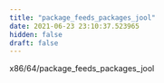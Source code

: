 ```yaml
---
title: "package_feeds_packages_jool"
date: 2021-06-23 23:10:37.523965
hidden: false
draft: false
---
```


x86/64/package_feeds_packages_jool

